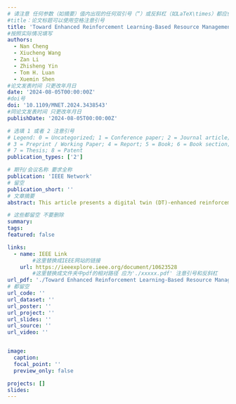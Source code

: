 ```yaml
---
# 请注意 任何参数（如摘要）值内出现的任何双引号（“）或反斜杠（如LaTeX\times）都应使用反斜杠（\）进行转义。例如，符号“和LaTeX text\times分别变为\”和\\times。有关详细信息，请参阅YAML或TOML文档。
#title：论文标题可以使用空格注意引号
title: 'Toward Enhanced Reinforcement Learning-Based Resource Management via Digital Twin: Opportunities, Applications, and Challenges'
#按照实际情况填写
authors:
  - Nan Cheng
  - Xiucheng Wang
  - Zan Li
  - Zhisheng Yin
  - Tom H. Luan
  - Xuemin Shen
#论文发表时间 只更改年月日
date: '2024-08-05T00:00:00Z'
#doi号
doi: '10.1109/MNET.2024.3438543'
#同论文发表时间 只更改年月日
publishDate: '2024-08-05T00:00:00Z'

# 选填 1 或者 2 注意引号
# Legend: 0 = Uncategorized; 1 = Conference paper; 2 = Journal article;
# 3 = Preprint / Working Paper; 4 = Report; 5 = Book; 6 = Book section;
# 7 = Thesis; 8 = Patent
publication_types: ['2']

# 期刊/会议名称 要求全称
publication: 'IEEE Network'
# 留空
publication_short: ''
# 文章摘要
abstract: This article presents a digital twin (DT)-enhanced reinforcement learning (RL) framework aimed at optimizing performance and reliability in network resource management, since the traditional RL methods face several unified challenges when applied to physical networks, including limited exploration efficiency, slow convergence, poor long-term performance, and safety concerns during the exploration phase. To deal with the above challenges, a comprehensive DT-based framework is proposed to enhance the convergence speed and performance for unified RL-based resource management. The proposed framework provides safe action exploration, more accurate estimates of long-term returns, faster training convergence, higher convergence performance, and real-time adaptation to varying network conditions. Then, two case studies on ultra-reliable and low-latency communication (URLLC) services and multiple unmanned aerial vehicles (UAV) network are presented, demonstrating improvements of the proposed framework in performance, convergence speed, and training cost reduction both on traditional RL and neural network based Deep RL (DRL). Finally, the article identifies and explores some of the research challenges and open issues in this rapidly evolving field.

# 这些都留空 不要删除
summary:  
tags:
featured: false

links:
  - name: IEEE Link
        #这里替换成IEEE网站的链接
    url: https://ieeexplore.ieee.org/document/10623528
        #这里替换成文件夹中pdf的相对路径 应为'./xxxxx.pdf' 注意引号和反斜杠
url_pdf: './Toward Enhanced Reinforcement Learning-Based Resource Management.pdf'
# 都留空
url_code: ''
url_dataset: ''
url_poster: ''
url_project: ''
url_slides: ''
url_source: ''
url_video: ''


image:
  caption: 
  focal_point: ''
  preview_only: false

projects: []
slides:
---
```


